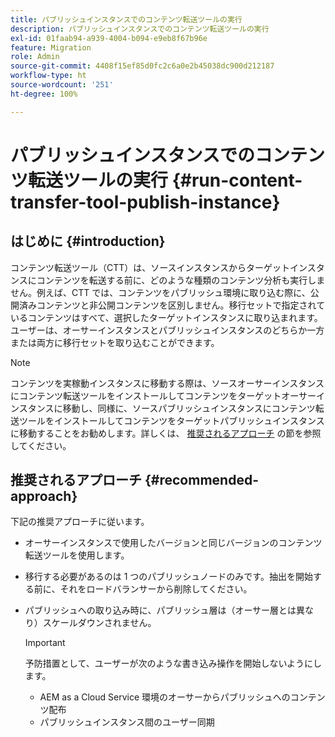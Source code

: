 ```yaml
---
title: パブリッシュインスタンスでのコンテンツ転送ツールの実行
description: パブリッシュインスタンスでのコンテンツ転送ツールの実行
exl-id: 01faab94-a939-4004-b094-e9eb8f67b96e
feature: Migration
role: Admin
source-git-commit: 4408f15ef85d0fc2c6a0e2b45038dc900d212187
workflow-type: ht
source-wordcount: '251'
ht-degree: 100%

---
```


# パブリッシュインスタンスでのコンテンツ転送ツールの実行 {#run-content-transfer-tool-publish-instance}

## はじめに {#introduction}

コンテンツ転送ツール（CTT）は、ソースインスタンスからターゲットインスタンスにコンテンツを転送する前に、どのような種類のコンテンツ分析も実行しません。例えば、CTT では、コンテンツをパブリッシュ環境に取り込む際に、公開済みコンテンツと非公開コンテンツを区別しません。移行セットで指定されているコンテンツはすべて、選択したターゲットインスタンスに取り込まれます。ユーザーは、オーサーインスタンスとパブリッシュインスタンスのどちらか一方または両方に移行セットを取り込むことができます。

>[!NOTE]
>コンテンツを実稼動インスタンスに移動する際は、ソースオーサーインスタンスにコンテンツ転送ツールをインストールしてコンテンツをターゲットオーサーインスタンスに移動し、同様に、ソースパブリッシュインスタンスにコンテンツ転送ツールをインストールしてコンテンツをターゲットパブリッシュインスタンスに移動することをお勧めします。詳しくは、 [推奨されるアプローチ](#recommended-approach) の節を参照してください。

## 推奨されるアプローチ {#recommended-approach}

下記の推奨アプローチに従います。

* オーサーインスタンスで使用したバージョンと同じバージョンのコンテンツ転送ツールを使用します。

* 移行する必要があるのは 1 つのパブリッシュノードのみです。抽出を開始する前に、それをロードバランサーから削除してください。

* パブリッシュへの取り込み時に、パブリッシュ層は（オーサー層とは異なり）スケールダウンされません。

  >[!IMPORTANT]
  >予防措置として、ユーザーが次のような書き込み操作を開始しないようにします。
  > * AEM as a Cloud Service 環境のオーサーからパブリッシュへのコンテンツ配布
  > * パブリッシュインスタンス間のユーザー同期
